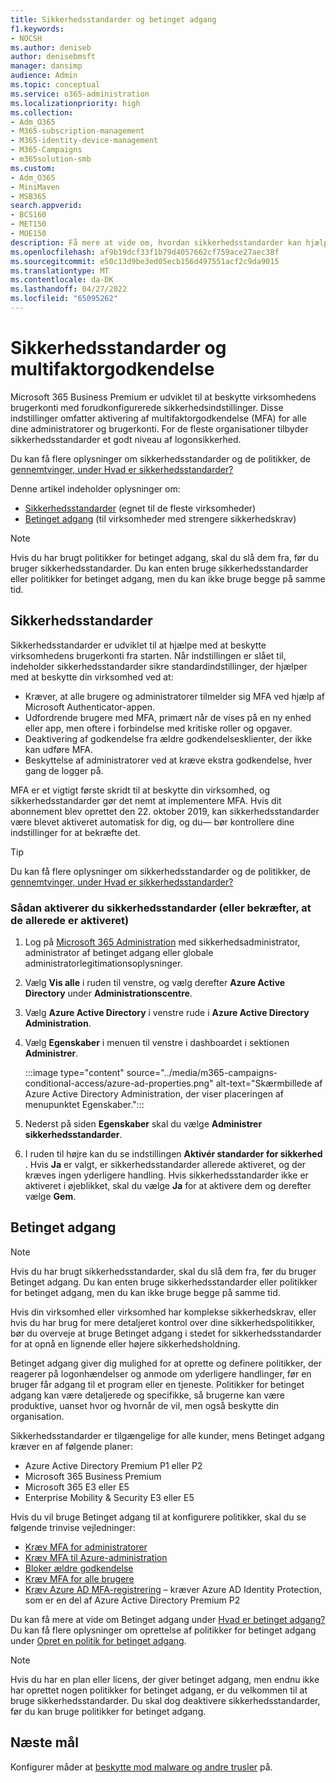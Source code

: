 ```yaml
---
title: Sikkerhedsstandarder og betinget adgang
f1.keywords:
- NOCSH
ms.author: deniseb
author: denisebmsft
manager: dansimp
audience: Admin
ms.topic: conceptual
ms.service: o365-administration
ms.localizationpriority: high
ms.collection:
- Adm_O365
- M365-subscription-management
- M365-identity-device-management
- M365-Campaigns
- m365solution-smb
ms.custom:
- Adm_O365
- MiniMaven
- MSB365
search.appverid:
- BCS160
- MET150
- MOE150
description: Få mere at vide om, hvordan sikkerhedsstandarder kan hjælpe med at beskytte din organisation mod identitetsrelaterede angreb ved at angive forudkonfigurerede sikkerhedsindstillinger for Microsoft 365 Business Premium.
ms.openlocfilehash: af9b19dcf33f1b79d4057662cf759ace27aec38f
ms.sourcegitcommit: e50c13d9be3ed05ecb156d497551acf2c9da9015
ms.translationtype: MT
ms.contentlocale: da-DK
ms.lasthandoff: 04/27/2022
ms.locfileid: "65095262"
---
```

# <a name="security-defaults-and-multi-factor-authentication"></a>Sikkerhedsstandarder og multifaktorgodkendelse

Microsoft 365 Business Premium er udviklet til at beskytte virksomhedens brugerkonti med forudkonfigurerede sikkerhedsindstillinger. Disse indstillinger omfatter aktivering af multifaktorgodkendelse (MFA) for alle dine administratorer og brugerkonti. For de fleste organisationer tilbyder sikkerhedsstandarder et godt niveau af logonsikkerhed.

Du kan få flere oplysninger om sikkerhedsstandarder og de politikker, de [gennemtvinger, under Hvad er sikkerhedsstandarder?](/azure/active-directory/fundamentals/concept-fundamentals-security-defaults)

Denne artikel indeholder oplysninger om:

- [Sikkerhedsstandarder](#security-defaults) (egnet til de fleste virksomheder)
- [Betinget adgang](#conditional-access) (til virksomheder med strengere sikkerhedskrav)

> [!NOTE]
> Hvis du har brugt politikker for betinget adgang, skal du slå dem fra, før du bruger sikkerhedsstandarder. Du kan enten bruge sikkerhedsstandarder eller politikker for betinget adgang, men du kan ikke bruge begge på samme tid.

## <a name="security-defaults"></a>Sikkerhedsstandarder

Sikkerhedsstandarder er udviklet til at hjælpe med at beskytte virksomhedens brugerkonti fra starten. Når indstillingen er slået til, indeholder sikkerhedsstandarder sikre standardindstillinger, der hjælper med at beskytte din virksomhed ved at:

- Kræver, at alle brugere og administratorer tilmelder sig MFA ved hjælp af Microsoft Authenticator-appen.
- Udfordrende brugere med MFA, primært når de vises på en ny enhed eller app, men oftere i forbindelse med kritiske roller og opgaver.
- Deaktivering af godkendelse fra ældre godkendelsesklienter, der ikke kan udføre MFA.
- Beskyttelse af administratorer ved at kræve ekstra godkendelse, hver gang de logger på.

MFA er et vigtigt første skridt til at beskytte din virksomhed, og sikkerhedsstandarder gør det nemt at implementere MFA. Hvis dit abonnement blev oprettet den 22. oktober 2019, kan sikkerhedsstandarder være blevet aktiveret automatisk for dig, og du&mdash; bør kontrollere dine indstillinger for at bekræfte det.

> [!TIP]
> Du kan få flere oplysninger om sikkerhedsstandarder og de politikker, de [gennemtvinger, under Hvad er sikkerhedsstandarder?](/azure/active-directory/fundamentals/concept-fundamentals-security-defaults)

### <a name="to-enable-security-defaults-or-confirm-theyre-already-enabled"></a>Sådan aktiverer du sikkerhedsstandarder (eller bekræfter, at de allerede er aktiveret)

1. Log på <a href="https://go.microsoft.com/fwlink/p/?linkid=2024339" target="_blank">Microsoft 365 Administration</a> med sikkerhedsadministrator, administrator af betinget adgang eller globale administratorlegitimationsoplysninger.

2. Vælg **Vis alle** i ruden til venstre, og vælg derefter **Azure Active Directory** under **Administrationscentre**.

3. Vælg **Azure Active Directory** i venstre rude i **Azure Active Directory Administration**.

4. Vælg **Egenskaber** i menuen til venstre i dashboardet i sektionen **Administrer**.

    :::image type="content" source="../media/m365-campaigns-conditional-access/azure-ad-properties.png" alt-text="Skærmbillede af Azure Active Directory Administration, der viser placeringen af menupunktet Egenskaber.":::

5. Nederst på siden **Egenskaber** skal du vælge **Administrer sikkerhedsstandarder**.

6. I ruden til højre kan du se indstillingen **Aktivér standarder for sikkerhed** . Hvis **Ja** er valgt, er sikkerhedsstandarder allerede aktiveret, og der kræves ingen yderligere handling. Hvis sikkerhedsstandarder ikke er aktiveret i øjeblikket, skal du vælge **Ja** for at aktivere dem og derefter vælge **Gem**.

## <a name="conditional-access"></a>Betinget adgang

> [!NOTE]
> Hvis du har brugt sikkerhedsstandarder, skal du slå dem fra, før du bruger Betinget adgang. Du kan enten bruge sikkerhedsstandarder eller politikker for betinget adgang, men du kan ikke bruge begge på samme tid.

Hvis din virksomhed eller virksomhed har komplekse sikkerhedskrav, eller hvis du har brug for mere detaljeret kontrol over dine sikkerhedspolitikker, bør du overveje at bruge Betinget adgang i stedet for sikkerhedsstandarder for at opnå en lignende eller højere sikkerhedsholdning.

Betinget adgang giver dig mulighed for at oprette og definere politikker, der reagerer på logonhændelser og anmode om yderligere handlinger, før en bruger får adgang til et program eller en tjeneste. Politikker for betinget adgang kan være detaljerede og specifikke, så brugerne kan være produktive, uanset hvor og hvornår de vil, men også beskytte din organisation.

Sikkerhedsstandarder er tilgængelige for alle kunder, mens Betinget adgang kræver en af følgende planer:

- Azure Active Directory Premium P1 eller P2
- Microsoft 365 Business Premium
- Microsoft 365 E3 eller E5
- Enterprise Mobility & Security E3 eller E5

Hvis du vil bruge Betinget adgang til at konfigurere politikker, skal du se følgende trinvise vejledninger:

- [Kræv MFA for administratorer](/azure/active-directory/conditional-access/howto-conditional-access-policy-admin-mfa)
- [Kræv MFA til Azure-administration](/azure/active-directory/conditional-access/howto-conditional-access-policy-azure-management)
- [Bloker ældre godkendelse](/azure/active-directory/conditional-access/howto-conditional-access-policy-block-legacy)
- [Kræv MFA for alle brugere](/azure/active-directory/conditional-access/howto-conditional-access-policy-all-users-mfa)
- [Kræv Azure AD MFA-registrering](/azure/active-directory/identity-protection/howto-identity-protection-configure-mfa-policy) – kræver Azure AD Identity Protection, som er en del af Azure Active Directory Premium P2

Du kan få mere at vide om Betinget adgang under [Hvad er betinget adgang?](/azure/active-directory/conditional-access/overview) Du kan få flere oplysninger om oprettelse af politikker for betinget adgang under [Opret en politik for betinget adgang](/azure/active-directory/authentication/tutorial-enable-azure-mfa#create-a-conditional-access-policy).

> [!NOTE]
> Hvis du har en plan eller licens, der giver betinget adgang, men endnu ikke har oprettet nogen politikker for betinget adgang, er du velkommen til at bruge sikkerhedsstandarder. Du skal dog deaktivere sikkerhedsstandarder, før du kan bruge politikker for betinget adgang.

## <a name="next-objective"></a>Næste mål

Konfigurer måder at [beskytte mod malware og andre trusler](m365bp-increase-protection.md) på.

